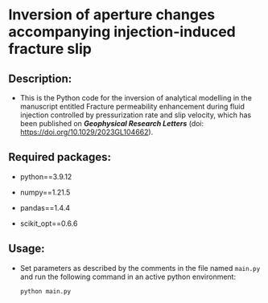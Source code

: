 # Inversion of aperture changes accompanying injection-induced fracture slip

## Description:

- This is the Python code for the inversion of analytical modelling in the manuscript entitled Fracture permeability enhancement during fluid injection controlled by pressurization rate and slip velocity, which has been published on ***Geophysical Research Letters*** (doi: https://doi.org/10.1029/2023GL104662).

## Required packages:

- python==3.9.12
  
- numpy==1.21.5
  
- pandas==1.4.4
  
- scikit_opt==0.6.6
  

## Usage:

- Set parameters as described by the comments in the file named `main.py` and run the following command in an active python environment:
  
  ```python
  python main.py
  ```
